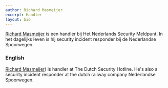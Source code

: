 ```yaml
---
author: Richard Masmeijer
excerpt: Handler
layout: bio
---
```


[Richard Masmeijer](https://www.linkedin.com/in/richard-masmeijer/) is een handler bij Het Nederlands Security Meldpunt. In het dagelijks leven is hij security incident responder bij de Nederlandse Spoorwegen.

### English

[Richard Masmeijer](https://www.linkedin.com/in/richard-masmeijer/)) is  handler at The Dutch Security Hotline. He's also a security incident responder at the dutch railway company Nederlandse Spoorwegen.

